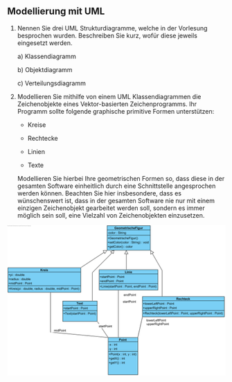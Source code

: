 ## Modellierung mit UML

1. Nennen Sie drei UML Strukturdiagramme, welche in der Vorlesung besprochen wurden.
   Beschreiben Sie kurz, wofür diese jeweils eingesetzt werden.

    a) Klassendiagramm

    b) Objektdiagramm

    c) Verteilungsdiagramm

2. Modellieren Sie mithilfe von einem UML Klassendiagrammen die Zeichenobjekte eines Vektor-basierten Zeichenprogramms.
   Ihr Programm sollte folgende graphische primitive Formen unterstützen:

    - Kreise

    - Rechtecke

    - Linien

    - Texte

    Modellieren Sie hierbei Ihre geometrischen Formen so, dass diese in der gesamten Software einheitlich durch eine Schnittstelle angesprochen werden können.
    Beachten Sie hier insbesondere, dass es wünschenswert ist, dass in der gesamten Software nie nur mit einem einzigen Zeichenobjekt gearbeitet werden soll,
    sondern es immer möglich sein soll, eine Vielzahl von Zeichenobjekten einzusetzen.

![KlassenDiagramm](/Bilder/Klassendiagrmm.png)
